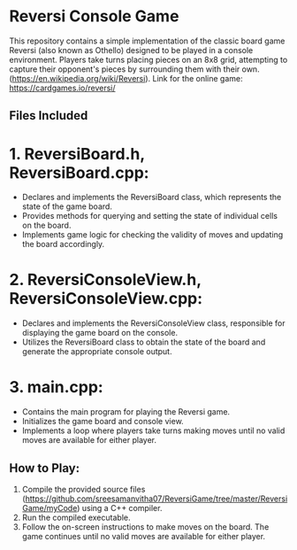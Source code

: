 # Reversi Console Game

This repository contains a simple implementation of the classic board game Reversi (also known as Othello) designed to be played in a console environment. Players take turns placing pieces on an 8x8 grid, attempting to capture their opponent's pieces by surrounding them with their own. (https://en.wikipedia.org/wiki/Reversi).
Link for the online game: https://cardgames.io/reversi/

## Files Included

# 1. ReversiBoard.h, ReversiBoard.cpp:
- Declares and implements the ReversiBoard class, which represents the state of the game board.
- Provides methods for querying and setting the state of individual cells on the board.
- Implements game logic for checking the validity of moves and updating the board accordingly.

# 2. ReversiConsoleView.h, ReversiConsoleView.cpp:
- Declares and implements the ReversiConsoleView class, responsible for displaying the game board on the console.
- Utilizes the ReversiBoard class to obtain the state of the board and generate the appropriate console output.

# 3. main.cpp:
- Contains the main program for playing the Reversi game.
- Initializes the game board and console view.
- Implements a loop where players take turns making moves until no valid moves are available for either player.

## How to Play:
1. Compile the provided source files (https://github.com/sreesamanvitha07/ReversiGame/tree/master/ReversiGame/myCode) using a C++ compiler.
2. Run the compiled executable.
3. Follow the on-screen instructions to make moves on the board.
The game continues until no valid moves are available for either player.
